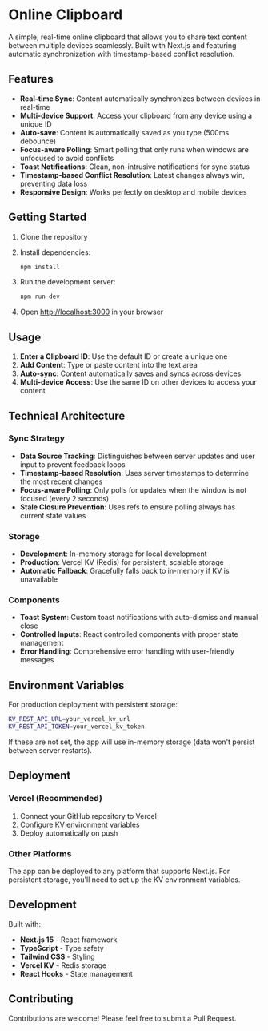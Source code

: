# Online Clipboard

A simple, real-time online clipboard that allows you to share text content between multiple devices seamlessly. Built with Next.js and featuring automatic synchronization with timestamp-based conflict resolution.

## Features

- **Real-time Sync**: Content automatically synchronizes between devices in real-time
- **Multi-device Support**: Access your clipboard from any device using a unique ID
- **Auto-save**: Content is automatically saved as you type (500ms debounce)
- **Focus-aware Polling**: Smart polling that only runs when windows are unfocused to avoid conflicts
- **Toast Notifications**: Clean, non-intrusive notifications for sync status
- **Timestamp-based Conflict Resolution**: Latest changes always win, preventing data loss
- **Responsive Design**: Works perfectly on desktop and mobile devices

## Getting Started

1. Clone the repository
2. Install dependencies:
   ```bash
   npm install
   ```

3. Run the development server:
   ```bash
   npm run dev
   ```

4. Open [http://localhost:3000](http://localhost:3000) in your browser

## Usage

1. **Enter a Clipboard ID**: Use the default ID or create a unique one
2. **Add Content**: Type or paste content into the text area
3. **Auto-sync**: Content automatically saves and syncs across devices
4. **Multi-device Access**: Use the same ID on other devices to access your content

## Technical Architecture

### Sync Strategy
- **Data Source Tracking**: Distinguishes between server updates and user input to prevent feedback loops
- **Timestamp-based Resolution**: Uses server timestamps to determine the most recent changes
- **Focus-aware Polling**: Only polls for updates when the window is not focused (every 2 seconds)
- **Stale Closure Prevention**: Uses refs to ensure polling always has current state values

### Storage
- **Development**: In-memory storage for local development
- **Production**: Vercel KV (Redis) for persistent, scalable storage
- **Automatic Fallback**: Gracefully falls back to in-memory if KV is unavailable

### Components
- **Toast System**: Custom toast notifications with auto-dismiss and manual close
- **Controlled Inputs**: React controlled components with proper state management
- **Error Handling**: Comprehensive error handling with user-friendly messages

## Environment Variables

For production deployment with persistent storage:

```bash
KV_REST_API_URL=your_vercel_kv_url
KV_REST_API_TOKEN=your_vercel_kv_token
```

If these are not set, the app will use in-memory storage (data won't persist between server restarts).

## Deployment

### Vercel (Recommended)
1. Connect your GitHub repository to Vercel
2. Configure KV environment variables
3. Deploy automatically on push

### Other Platforms
The app can be deployed to any platform that supports Next.js. For persistent storage, you'll need to set up the KV environment variables.

## Development

Built with:
- **Next.js 15** - React framework
- **TypeScript** - Type safety
- **Tailwind CSS** - Styling
- **Vercel KV** - Redis storage
- **React Hooks** - State management

## Contributing

Contributions are welcome! Please feel free to submit a Pull Request.
